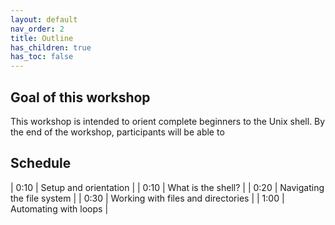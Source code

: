 ```yaml
---
layout: default
nav_order: 2
title: Outline
has_children: true
has_toc: false
---
```


## Goal of this workshop

This workshop is intended to orient complete beginners to the Unix shell. By the end of the workshop, participants will be able to 

## Schedule

| 0:10 | Setup and orientation |
| 0:10 | What is the shell? |
| 0:20 | Navigating the file system |
| 0:30 | Working with files and directories |
| 1:00 | Automating with loops |
